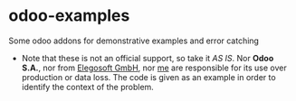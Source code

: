 # odoo-examples
Some odoo addons for demonstrative examples and error catching

- Note that these is not an official support, so take it *AS IS*. Nor **Odoo S.A.**, nor from [Elegosoft GmbH](https://www.elegosoft.com/en_US/), nor [me](https://github.com/yucer) are responsible for its use over production or data loss. The code is given as an example in order to identify the context of the problem.
